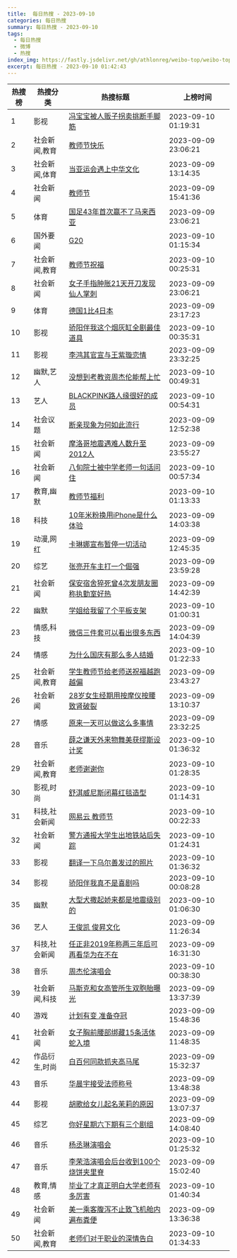 ```yaml
---
title:  每日热搜 - 2023-09-10
categories: 每日热搜
summary: 每日热搜 - 2023-09-10
tags:
  - 每日热搜
  - 微博
  - 热搜
index_img: https://fastly.jsdelivr.net/gh/athlonreg/weibo-top/weibo-top.jpeg
excerpt: 每日热搜 - 2023-09-10 01:42:43
---
```


| 热搜榜 | 热搜分类 | 热搜标题 | 上榜时间 |
| --- | --- | --- | --- |
| 1 | 影视 | [冯宝宝被人贩子拐卖挑断手脚筋](https://s.weibo.com/weibo%3Fq%3D%2523%E5%86%AF%E5%AE%9D%E5%AE%9D%E8%A2%AB%E4%BA%BA%E8%B4%A9%E5%AD%90%E6%8B%90%E5%8D%96%E6%8C%91%E6%96%AD%E6%89%8B%E8%84%9A%E7%AD%8B%2523) | 2023-09-10 01:19:31 | 
| 2 | 社会新闻,教育 | [教师节快乐](https://s.weibo.com/weibo%3Fq%3D%2523%E6%95%99%E5%B8%88%E8%8A%82%E5%BF%AB%E4%B9%90%2523) | 2023-09-09 23:06:21 | 
| 3 | 社会新闻,体育 | [当亚运会遇上中华文化](https://s.weibo.com/weibo%3Fq%3D%2523%E5%BD%93%E4%BA%9A%E8%BF%90%E4%BC%9A%E9%81%87%E4%B8%8A%E4%B8%AD%E5%8D%8E%E6%96%87%E5%8C%96%2523) | 2023-09-09 13:14:35 | 
| 4 | 社会新闻 | [教师节](https://s.weibo.com/weibo%3Fq%3D%2523%E6%95%99%E5%B8%88%E8%8A%82%2523) | 2023-09-09 15:41:36 | 
| 5 | 体育 | [国足43年首次赢不了马来西亚](https://s.weibo.com/weibo%3Fq%3D%2523%E5%9B%BD%E8%B6%B343%E5%B9%B4%E9%A6%96%E6%AC%A1%E8%B5%A2%E4%B8%8D%E4%BA%86%E9%A9%AC%E6%9D%A5%E8%A5%BF%E4%BA%9A%2523) | 2023-09-09 23:06:21 | 
| 6 | 国外要闻 | [G20](https://s.weibo.com/weibo%3Fq%3D%2523G20%2523) | 2023-09-10 01:15:34 | 
| 7 | 社会新闻,教育 | [教师节祝福](https://s.weibo.com/weibo%3Fq%3D%2523%E6%95%99%E5%B8%88%E8%8A%82%E7%A5%9D%E7%A6%8F%2523) | 2023-09-10 00:25:31 | 
| 8 | 社会新闻 | [女子手指肿胀21天开刀发现仙人掌刺](https://s.weibo.com/weibo%3Fq%3D%2523%E5%A5%B3%E5%AD%90%E6%89%8B%E6%8C%87%E8%82%BF%E8%83%8021%E5%A4%A9%E5%BC%80%E5%88%80%E5%8F%91%E7%8E%B0%E4%BB%99%E4%BA%BA%E6%8E%8C%E5%88%BA%2523) | 2023-09-09 23:06:21 | 
| 9 | 体育 | [德国1比4日本](https://s.weibo.com/weibo%3Fq%3D%2523%E5%BE%B7%E5%9B%BD1%E6%AF%944%E6%97%A5%E6%9C%AC%2523) | 2023-09-09 23:17:23 | 
| 10 | 影视 | [骄阳伴我这个烟灰缸全剧最佳道具](https://s.weibo.com/weibo%3Fq%3D%2523%E9%AA%84%E9%98%B3%E4%BC%B4%E6%88%91%E8%BF%99%E4%B8%AA%E7%83%9F%E7%81%B0%E7%BC%B8%E5%85%A8%E5%89%A7%E6%9C%80%E4%BD%B3%E9%81%93%E5%85%B7%2523) | 2023-09-10 00:35:31 | 
| 11 | 影视 | [李鸿其官宣与王紫璇恋情](https://s.weibo.com/weibo%3Fq%3D%2523%E6%9D%8E%E9%B8%BF%E5%85%B6%E5%AE%98%E5%AE%A3%E4%B8%8E%E7%8E%8B%E7%B4%AB%E7%92%87%E6%81%8B%E6%83%85%2523) | 2023-09-09 23:32:25 | 
| 12 | 幽默,艺人 | [没想到考教资周杰伦能帮上忙](https://s.weibo.com/weibo%3Fq%3D%2523%E6%B2%A1%E6%83%B3%E5%88%B0%E8%80%83%E6%95%99%E8%B5%84%E5%91%A8%E6%9D%B0%E4%BC%A6%E8%83%BD%E5%B8%AE%E4%B8%8A%E5%BF%99%2523) | 2023-09-10 00:49:31 | 
| 13 | 艺人 | [BLACKPINK路人缘很好的成员](https://s.weibo.com/weibo%3Fq%3D%2523BLACKPINK%E8%B7%AF%E4%BA%BA%E7%BC%98%E5%BE%88%E5%A5%BD%E7%9A%84%E6%88%90%E5%91%98%2523) | 2023-09-10 00:54:31 | 
| 14 | 社会议题 | [断亲现象为何如此流行](https://s.weibo.com/weibo%3Fq%3D%2523%E6%96%AD%E4%BA%B2%E7%8E%B0%E8%B1%A1%E4%B8%BA%E4%BD%95%E5%A6%82%E6%AD%A4%E6%B5%81%E8%A1%8C%2523) | 2023-09-09 12:52:38 | 
| 15 | 社会新闻 | [摩洛哥地震遇难人数升至2012人](https://s.weibo.com/weibo%3Fq%3D%2523%E6%91%A9%E6%B4%9B%E5%93%A5%E5%9C%B0%E9%9C%87%E9%81%87%E9%9A%BE%E4%BA%BA%E6%95%B0%E5%8D%87%E8%87%B32012%E4%BA%BA%2523) | 2023-09-09 23:55:27 | 
| 16 | 社会新闻 | [八旬院士被中学老师一句话问住](https://s.weibo.com/weibo%3Fq%3D%2523%E5%85%AB%E6%97%AC%E9%99%A2%E5%A3%AB%E8%A2%AB%E4%B8%AD%E5%AD%A6%E8%80%81%E5%B8%88%E4%B8%80%E5%8F%A5%E8%AF%9D%E9%97%AE%E4%BD%8F%2523) | 2023-09-10 00:57:34 | 
| 17 | 教育,幽默 | [教师节福利](https://s.weibo.com/weibo%3Fq%3D%2523%E6%95%99%E5%B8%88%E8%8A%82%E7%A6%8F%E5%88%A9%2523) | 2023-09-10 01:13:33 | 
| 18 | 科技 | [10年米粉换用iPhone是什么体验](https://s.weibo.com/weibo%3Fq%3D%252310%E5%B9%B4%E7%B1%B3%E7%B2%89%E6%8D%A2%E7%94%A8iPhone%E6%98%AF%E4%BB%80%E4%B9%88%E4%BD%93%E9%AA%8C%2523) | 2023-09-09 14:03:38 | 
| 19 | 动漫,网红 | [卡琳娜宣布暂停一切活动](https://s.weibo.com/weibo%3Fq%3D%2523%E5%8D%A1%E7%90%B3%E5%A8%9C%E5%AE%A3%E5%B8%83%E6%9A%82%E5%81%9C%E4%B8%80%E5%88%87%E6%B4%BB%E5%8A%A8%2523) | 2023-09-09 12:45:35 | 
| 20 | 综艺 | [张亮开车主打一个倔强](https://s.weibo.com/weibo%3Fq%3D%2523%E5%BC%A0%E4%BA%AE%E5%BC%80%E8%BD%A6%E4%B8%BB%E6%89%93%E4%B8%80%E4%B8%AA%E5%80%94%E5%BC%BA%2523) | 2023-09-09 23:59:28 | 
| 21 | 社会新闻 | [保安宿舍猝死曾4次发朋友圈称执勤室好热](https://s.weibo.com/weibo%3Fq%3D%2523%E4%BF%9D%E5%AE%89%E5%AE%BF%E8%88%8D%E7%8C%9D%E6%AD%BB%E6%9B%BE4%E6%AC%A1%E5%8F%91%E6%9C%8B%E5%8F%8B%E5%9C%88%E7%A7%B0%E6%89%A7%E5%8B%A4%E5%AE%A4%E5%A5%BD%E7%83%AD%2523) | 2023-09-09 14:42:39 | 
| 22 | 幽默 | [学姐给我留了个平板支架](https://s.weibo.com/weibo%3Fq%3D%2523%E5%AD%A6%E5%A7%90%E7%BB%99%E6%88%91%E7%95%99%E4%BA%86%E4%B8%AA%E5%B9%B3%E6%9D%BF%E6%94%AF%E6%9E%B6%2523) | 2023-09-10 01:00:31 | 
| 23 | 情感,科技 | [微信三件套可以看出很多东西](https://s.weibo.com/weibo%3Fq%3D%2523%E5%BE%AE%E4%BF%A1%E4%B8%89%E4%BB%B6%E5%A5%97%E5%8F%AF%E4%BB%A5%E7%9C%8B%E5%87%BA%E5%BE%88%E5%A4%9A%E4%B8%9C%E8%A5%BF%2523) | 2023-09-09 14:04:39 | 
| 24 | 情感 | [为什么国庆有那么多人结婚](https://s.weibo.com/weibo%3Fq%3D%2523%E4%B8%BA%E4%BB%80%E4%B9%88%E5%9B%BD%E5%BA%86%E6%9C%89%E9%82%A3%E4%B9%88%E5%A4%9A%E4%BA%BA%E7%BB%93%E5%A9%9A%2523) | 2023-09-10 01:22:33 | 
| 25 | 社会新闻,教育 | [学生教师节给老师送祝福越跑越偏](https://s.weibo.com/weibo%3Fq%3D%2523%E5%AD%A6%E7%94%9F%E6%95%99%E5%B8%88%E8%8A%82%E7%BB%99%E8%80%81%E5%B8%88%E9%80%81%E7%A5%9D%E7%A6%8F%E8%B6%8A%E8%B7%91%E8%B6%8A%E5%81%8F%2523) | 2023-09-09 23:43:27 | 
| 26 | 社会新闻 | [28岁女生经期用按摩仪按腰致肾破裂](https://s.weibo.com/weibo%3Fq%3D%252328%E5%B2%81%E5%A5%B3%E7%94%9F%E7%BB%8F%E6%9C%9F%E7%94%A8%E6%8C%89%E6%91%A9%E4%BB%AA%E6%8C%89%E8%85%B0%E8%87%B4%E8%82%BE%E7%A0%B4%E8%A3%82%2523) | 2023-09-09 13:10:37 | 
| 27 | 情感 | [原来一天可以做这么多事情](https://s.weibo.com/weibo%3Fq%3D%2523%E5%8E%9F%E6%9D%A5%E4%B8%80%E5%A4%A9%E5%8F%AF%E4%BB%A5%E5%81%9A%E8%BF%99%E4%B9%88%E5%A4%9A%E4%BA%8B%E6%83%85%2523) | 2023-09-09 23:32:25 | 
| 28 | 音乐 | [薛之谦天外来物舞美获缪斯设计奖](https://s.weibo.com/weibo%3Fq%3D%2523%E8%96%9B%E4%B9%8B%E8%B0%A6%E5%A4%A9%E5%A4%96%E6%9D%A5%E7%89%A9%E8%88%9E%E7%BE%8E%E8%8E%B7%E7%BC%AA%E6%96%AF%E8%AE%BE%E8%AE%A1%E5%A5%96%2523) | 2023-09-10 01:36:32 | 
| 29 | 社会新闻,教育 | [老师谢谢你](https://s.weibo.com/weibo%3Fq%3D%2523%E8%80%81%E5%B8%88%E8%B0%A2%E8%B0%A2%E4%BD%A0%2523) | 2023-09-10 01:28:35 | 
| 30 | 影视,时尚 | [舒淇威尼斯闭幕红毯造型](https://s.weibo.com/weibo%3Fq%3D%2523%E8%88%92%E6%B7%87%E5%A8%81%E5%B0%BC%E6%96%AF%E9%97%AD%E5%B9%95%E7%BA%A2%E6%AF%AF%E9%80%A0%E5%9E%8B%2523) | 2023-09-10 01:14:31 | 
| 31 | 科技,社会新闻 | [网易云 教师节](https://s.weibo.com/weibo%3Fq%3D%2523%E7%BD%91%E6%98%93%E4%BA%91%20%E6%95%99%E5%B8%88%E8%8A%82%2523) | 2023-09-10 00:22:33 | 
| 32 | 社会新闻 | [警方通报大学生出地铁站后失踪](https://s.weibo.com/weibo%3Fq%3D%2523%E8%AD%A6%E6%96%B9%E9%80%9A%E6%8A%A5%E5%A4%A7%E5%AD%A6%E7%94%9F%E5%87%BA%E5%9C%B0%E9%93%81%E7%AB%99%E5%90%8E%E5%A4%B1%E8%B8%AA%2523) | 2023-09-10 01:24:31 | 
| 33 | 影视 | [翻译一下乌尔善发过的照片](https://s.weibo.com/weibo%3Fq%3D%2523%E7%BF%BB%E8%AF%91%E4%B8%80%E4%B8%8B%E4%B9%8C%E5%B0%94%E5%96%84%E5%8F%91%E8%BF%87%E7%9A%84%E7%85%A7%E7%89%87%2523) | 2023-09-10 01:36:32 | 
| 34 | 影视 | [骄阳伴我真不是喜剧吗](https://s.weibo.com/weibo%3Fq%3D%2523%E9%AA%84%E9%98%B3%E4%BC%B4%E6%88%91%E7%9C%9F%E4%B8%8D%E6%98%AF%E5%96%9C%E5%89%A7%E5%90%97%2523) | 2023-09-10 00:08:28 | 
| 35 | 幽默 | [大型犬撒起娇来都是地震级别的](https://s.weibo.com/weibo%3Fq%3D%2523%E5%A4%A7%E5%9E%8B%E7%8A%AC%E6%92%92%E8%B5%B7%E5%A8%87%E6%9D%A5%E9%83%BD%E6%98%AF%E5%9C%B0%E9%9C%87%E7%BA%A7%E5%88%AB%E7%9A%84%2523) | 2023-09-10 01:06:30 | 
| 36 | 艺人 | [王俊凯 俊昇文化](https://s.weibo.com/weibo%3Fq%3D%2523%E7%8E%8B%E4%BF%8A%E5%87%AF%20%E4%BF%8A%E6%98%87%E6%96%87%E5%8C%96%2523) | 2023-09-09 11:26:34 | 
| 37 | 科技,社会新闻 | [任正非2019年称两三年后可再看华为在不在](https://s.weibo.com/weibo%3Fq%3D%2523%E4%BB%BB%E6%AD%A3%E9%9D%9E2019%E5%B9%B4%E7%A7%B0%E4%B8%A4%E4%B8%89%E5%B9%B4%E5%90%8E%E5%8F%AF%E5%86%8D%E7%9C%8B%E5%8D%8E%E4%B8%BA%E5%9C%A8%E4%B8%8D%E5%9C%A8%2523) | 2023-09-09 16:31:30 | 
| 38 | 音乐 | [周杰伦演唱会](https://s.weibo.com/weibo%3Fq%3D%2523%E5%91%A8%E6%9D%B0%E4%BC%A6%E6%BC%94%E5%94%B1%E4%BC%9A%2523) | 2023-09-10 00:38:30 | 
| 39 | 社会新闻,科技 | [马斯克和女高管所生双胞胎曝光](https://s.weibo.com/weibo%3Fq%3D%2523%E9%A9%AC%E6%96%AF%E5%85%8B%E5%92%8C%E5%A5%B3%E9%AB%98%E7%AE%A1%E6%89%80%E7%94%9F%E5%8F%8C%E8%83%9E%E8%83%8E%E6%9B%9D%E5%85%89%2523) | 2023-09-09 13:37:39 | 
| 40 | 游戏 | [计划有变 准备夺冠](https://s.weibo.com/weibo%3Fq%3D%2523%E8%AE%A1%E5%88%92%E6%9C%89%E5%8F%98%20%E5%87%86%E5%A4%87%E5%A4%BA%E5%86%A0%2523) | 2023-09-09 15:48:36 | 
| 41 | 社会新闻 | [女子胸前腰部绑藏15条活体蛇入境](https://s.weibo.com/weibo%3Fq%3D%2523%E5%A5%B3%E5%AD%90%E8%83%B8%E5%89%8D%E8%85%B0%E9%83%A8%E7%BB%91%E8%97%8F15%E6%9D%A1%E6%B4%BB%E4%BD%93%E8%9B%87%E5%85%A5%E5%A2%83%2523) | 2023-09-09 11:48:35 | 
| 42 | 作品衍生,时尚 | [白百何同款抓夹高马尾](https://s.weibo.com/weibo%3Fq%3D%2523%E7%99%BD%E7%99%BE%E4%BD%95%E5%90%8C%E6%AC%BE%E6%8A%93%E5%A4%B9%E9%AB%98%E9%A9%AC%E5%B0%BE%2523) | 2023-09-09 15:32:37 | 
| 43 | 音乐 | [华晨宇接受法师称号](https://s.weibo.com/weibo%3Fq%3D%2523%E5%8D%8E%E6%99%A8%E5%AE%87%E6%8E%A5%E5%8F%97%E6%B3%95%E5%B8%88%E7%A7%B0%E5%8F%B7%2523) | 2023-09-09 13:48:38 | 
| 44 | 影视 | [胡歌给女儿起名茉莉的原因](https://s.weibo.com/weibo%3Fq%3D%2523%E8%83%A1%E6%AD%8C%E7%BB%99%E5%A5%B3%E5%84%BF%E8%B5%B7%E5%90%8D%E8%8C%89%E8%8E%89%E7%9A%84%E5%8E%9F%E5%9B%A0%2523) | 2023-09-09 13:07:37 | 
| 45 | 综艺 | [你好星期六下期有三个剧组](https://s.weibo.com/weibo%3Fq%3D%2523%E4%BD%A0%E5%A5%BD%E6%98%9F%E6%9C%9F%E5%85%AD%E4%B8%8B%E6%9C%9F%E6%9C%89%E4%B8%89%E4%B8%AA%E5%89%A7%E7%BB%84%2523) | 2023-09-09 14:08:40 | 
| 46 | 音乐 | [杨丞琳演唱会](https://s.weibo.com/weibo%3Fq%3D%2523%E6%9D%A8%E4%B8%9E%E7%90%B3%E6%BC%94%E5%94%B1%E4%BC%9A%2523) | 2023-09-10 01:25:32 | 
| 47 | 音乐 | [李荣浩演唱会后台收到100个烧饼夹里脊](https://s.weibo.com/weibo%3Fq%3D%2523%E6%9D%8E%E8%8D%A3%E6%B5%A9%E6%BC%94%E5%94%B1%E4%BC%9A%E5%90%8E%E5%8F%B0%E6%94%B6%E5%88%B0100%E4%B8%AA%E7%83%A7%E9%A5%BC%E5%A4%B9%E9%87%8C%E8%84%8A%2523) | 2023-09-09 15:02:40 | 
| 48 | 教育,情感 | [毕业了才真正明白大学老师有多厉害](https://s.weibo.com/weibo%3Fq%3D%2523%E6%AF%95%E4%B8%9A%E4%BA%86%E6%89%8D%E7%9C%9F%E6%AD%A3%E6%98%8E%E7%99%BD%E5%A4%A7%E5%AD%A6%E8%80%81%E5%B8%88%E6%9C%89%E5%A4%9A%E5%8E%89%E5%AE%B3%2523) | 2023-09-10 01:40:34 | 
| 49 | 社会新闻 | [美一乘客腹泻不止致飞机舱内遍布粪便](https://s.weibo.com/weibo%3Fq%3D%2523%E7%BE%8E%E4%B8%80%E4%B9%98%E5%AE%A2%E8%85%B9%E6%B3%BB%E4%B8%8D%E6%AD%A2%E8%87%B4%E9%A3%9E%E6%9C%BA%E8%88%B1%E5%86%85%E9%81%8D%E5%B8%83%E7%B2%AA%E4%BE%BF%2523) | 2023-09-09 13:36:38 | 
| 50 | 社会新闻,教育 | [老师们对于职业的深情告白](https://s.weibo.com/weibo%3Fq%3D%2523%E8%80%81%E5%B8%88%E4%BB%AC%E5%AF%B9%E4%BA%8E%E8%81%8C%E4%B8%9A%E7%9A%84%E6%B7%B1%E6%83%85%E5%91%8A%E7%99%BD%2523) | 2023-09-10 01:34:33 | 

